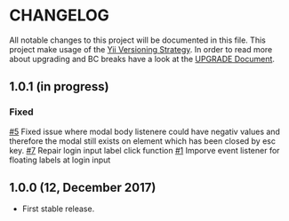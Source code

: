 # CHANGELOG

All notable changes to this project will be documented in this file. This project make usage of the [Yii Versioning Strategy](https://github.com/yiisoft/yii2/blob/master/docs/internals/versions.md). In order to read more about upgrading and BC breaks have a look at the [UPGRADE Document](UPGRADE.md).

## 1.0.1 (in progress)

### Fixed

[#5](https://github.com/luyadev/luya-module-admin/issues/5) Fixed issue where modal body listenere could have negativ values and therefore the modal still exists on element which has been closed by esc key.
[#7](https://github.com/luyadev/luya-module-admin/issues/7) Repair login input label click function
[#1](https://github.com/luyadev/luya-module-admin/issues/1) Imporve event listener for floating labels at login input

## 1.0.0 (12, December 2017)

- First stable release.
